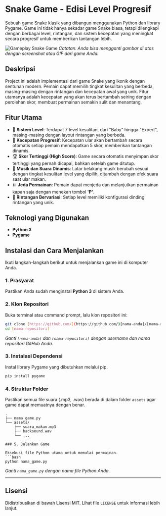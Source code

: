 # Snake Game - Edisi Level Progresif

Sebuah game Snake klasik yang dibangun menggunakan Python dan library Pygame. Game ini tidak hanya sekadar game Snake biasa, tetapi dilengkapi dengan berbagai level, rintangan, dan sistem kecepatan yang meningkat secara progresif untuk memberikan tantangan lebih.

![Gameplay Snake Game](https://user-images.githubusercontent.com/2646532/121356963-df5f6180-c97c-11eb-9c29-399a99787a17.gif)
*Catatan: Anda bisa mengganti gambar di atas dengan screenshot atau GIF dari game Anda.*


## Deskripsi

Project ini adalah implementasi dari game Snake yang ikonik dengan sentuhan modern. Pemain dapat memilih tingkat kesulitan yang berbeda, masing-masing dengan rintangan dan kecepatan awal yang unik. Fitur utamanya adalah kecepatan yang akan terus bertambah seiring dengan perolehan skor, membuat permainan semakin sulit dan menantang.


## Fitur Utama

-   🐍 **Sistem Level**: Terdapat 7 level kesulitan, dari "Baby" hingga "Expert", masing-masing dengan layout rintangan yang berbeda.
-   🚀 **Kecepatan Progresif**: Kecepatan ular akan bertambah secara otomatis setiap pemain mendapatkan 5 skor, memberikan tantangan dinamis.
-   🏆 **Skor Tertinggi (High Score)**: Game secara otomatis menyimpan skor tertinggi yang pernah dicapai, bahkan setelah game ditutup.
-   🎵 **Musik dan Suara Dinamis**: Latar belakang musik berubah sesuai dengan tingkat kesulitan level yang dipilih, ditambah dengan efek suara saat ular makan.
-   ⏸️ **Jeda Permainan**: Pemain dapat menjeda dan melanjutkan permainan kapan saja dengan menekan tombol **'P'**.
-   🧱 **Rintangan Bervariasi**: Setiap level memiliki konfigurasi dinding rintangan yang unik.


## Teknologi yang Digunakan

-   **Python 3**
-   **Pygame**


## Instalasi dan Cara Menjalankan

Ikuti langkah-langkah berikut untuk menjalankan game ini di komputer Anda.

### 1. Prasyarat

Pastikan Anda sudah menginstal **Python 3** di sistem Anda.

### 2. Klon Repositori

Buka terminal atau command prompt, lalu klon repositori ini:
```bash
git clone [https://github.com/](https://github.com/)[nama-anda]/[nama-repositori].git
cd [nama-repositori]
```
*Ganti `[nama-anda]` dan `[nama-repositori]` dengan username dan nama repositori GitHub Anda.*

### 3. Instalasi Dependensi

Instal library Pygame yang dibutuhkan melalui pip.
```bash
pip install pygame
```

### 4. Struktur Folder

Pastikan semua file suara (.mp3, .wav) berada di dalam folder `assets` agar game dapat memuatnya dengan benar.
```
.
├── nama_game.py
└── assets/
    ├── suara_makan.mp3
    ├── backsound.wav
    └── ...

### 5. Jalankan Game

Eksekusi file Python utama untuk memulai permainan.
```bash
python nama_game.py
```
*Ganti `nama_game.py` dengan nama file Python Anda.*

---

## Lisensi

Didistribusikan di bawah Lisensi MIT. Lihat file `LICENSE` untuk informasi lebih lanjut.
